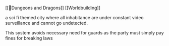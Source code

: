 
[[🌳Dungeons and Dragons]] [[Worldbuilding]]

a sci fi themed city where all inhabitance are under constant video surveillance and cannot go undetected.

This system avoids necessary need for guards as the party must simply pay fines for breaking laws